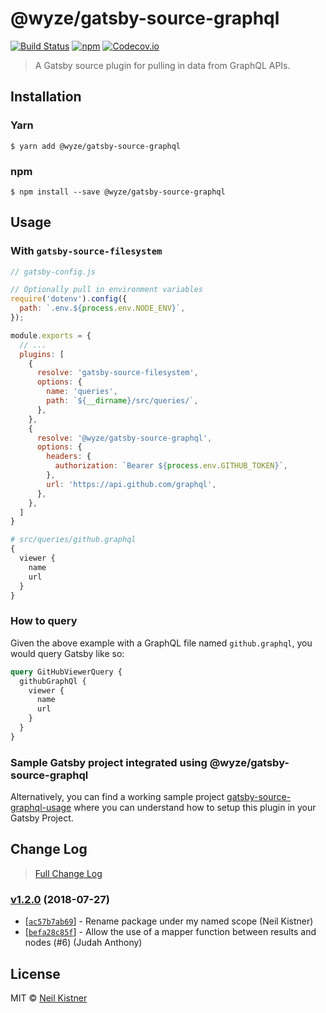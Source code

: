 # @wyze/gatsby-source-graphql

[![Build Status][travis-image]][travis-url]
[![npm][npm-image]][npm-url]
[![Codecov.io][codecov-image]][codecov-url]

> A Gatsby source plugin for pulling in data from GraphQL APIs.

## Installation

### Yarn

```
$ yarn add @wyze/gatsby-source-graphql
```

### npm

```
$ npm install --save @wyze/gatsby-source-graphql
```

## Usage

### With `gatsby-source-filesystem`

```js
// gatsby-config.js

// Optionally pull in environment variables
require('dotenv').config({
  path: `.env.${process.env.NODE_ENV}`,
});

module.exports = {
  // ...
  plugins: [
    {
      resolve: 'gatsby-source-filesystem',
      options: {
        name: 'queries',
        path: `${__dirname}/src/queries/`,
      },
    },
    {
      resolve: '@wyze/gatsby-source-graphql',
      options: {
        headers: {
          authorization: `Bearer ${process.env.GITHUB_TOKEN}`,
        },
        url: 'https://api.github.com/graphql',
      },
    },
  ]
}
```

```graphql
# src/queries/github.graphql
{
  viewer {
    name
    url
  }
}
```

### How to query

Given the above example with a GraphQL file named `github.graphql`, you would query Gatsby like so:

```graphql
query GitHubViewerQuery {
  githubGraphQl {
    viewer {
      name
      url
    }
  }
}
```

### Sample Gatsby project integrated using @wyze/gatsby-source-graphql

Alternatively, you can find a working sample project [gatsby-source-graphql-usage](https://github.com/gouravsood/gatsby-source-graphql-usage) where you can understand how to setup this plugin in your Gatsby Project.

## Change Log

> [Full Change Log](changelog.md)

### [v1.2.0](https://github.com/wyze/gatsby-source-graphql/releases/tag/v1.2.0) (2018-07-27)

* [[`ac57b7ab69`](https://github.com/wyze/gatsby-source-graphql/commit/ac57b7ab69)] - Rename package under my named scope (Neil Kistner)
* [[`befa28c85f`](https://github.com/wyze/gatsby-source-graphql/commit/befa28c85f)] - Allow the use of a mapper function between results and nodes (#6) (Judah Anthony)

## License

MIT © [Neil Kistner](//neilkistner.com)

[travis-image]: https://img.shields.io/travis/wyze/gatsby-source-graphql.svg?style=flat-square
[travis-url]: https://travis-ci.org/wyze/gatsby-source-graphql

[npm-image]: https://img.shields.io/npm/v/@wyze/gatsby-source-graphql.svg?style=flat-square
[npm-url]: https://npmjs.com/package/@wyze/gatsby-source-graphql

[codecov-image]: https://img.shields.io/codecov/c/github/wyze/gatsby-source-graphql.svg?style=flat-square
[codecov-url]: https://codecov.io/github/wyze/gatsby-source-graphql
